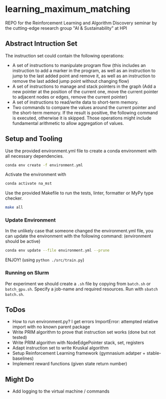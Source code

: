 # learning_maximum_matching

REPO for the Reinforcement Learning and Algorithm Discovery seminar by the cutting-edge research group "AI & Sustainability" at HPI 

## Abstract Intruction Set
The instruction set could contain the following operations:
- A set of instructions to manipulate program flow (this includes an instruction to add
a marker in the program, as well as an instruction to jump to the last added point
and remove it, as well as an instruction to remove the last added jump point without
changing flow)
- A set of instructions to manage and stack pointers in the graph (Add a new pointer at
the position of the current one, move the current pointer to adjacent nodes or edges,
remove the current pointer)
- A set of instructions to read/write data to short-term memory.
- Two commands to compare the values around the current pointer and the short-term
memory. If the result is positive, the following command is executed, otherwise it is
skipped. Those operations might include fundamental arithmetic to allow aggregation
of values.


## Setup and Tooling
Use the provided environment.yml file to create a conda environment with all necessary dependencies. 
```bash
conda env create -f environment.yml
```
Activate the environment with 
```bash
conda activate na_mst
```

Use the provided Makefile to run the tests, linter, formatter or MyPy type checker.  
```bash
make all
```

### Update Environment
In the unlikely case that someone changed the environment.yml file, you can update the environment with the following command: (environment should be active)
```bash
conda env update --file environment.yml --prune
```

ENJOY! (using `python ./src/train.py`)

### Running on Slurm
Per experiment we should create a `.sh` file by copying from `batch.sh` or `batch_gpu.sh`. Specify a job-name and required resources.
Run with `sbatch batch.sh`.

## ToDos
- How to run environment.py? I get errors ImportError: attempted relative import with no known parent package
- Write PRIM algorithm to prove that instruction set works (done but not tested)
- Write PRIM algorithm with NodeEdgePointer stack, set, registers
- Adapt instruction set to write Kruskal algorithm
- Setup Reinforcement Learning framework (gymnasium adatper + stable-baselines)
- Implement reward functions (given state return number)

## Might Do
- Add logging to the virtual machine / commands

